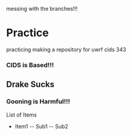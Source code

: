 messing with the branches!!!
# Practice
practicing making a repository for uwrf cids 343

### CIDS is Based!!!

## Drake Sucks


### Gooning is Harmful!!!

List of Items
- Item1
-- Sub1
-- Sub2
